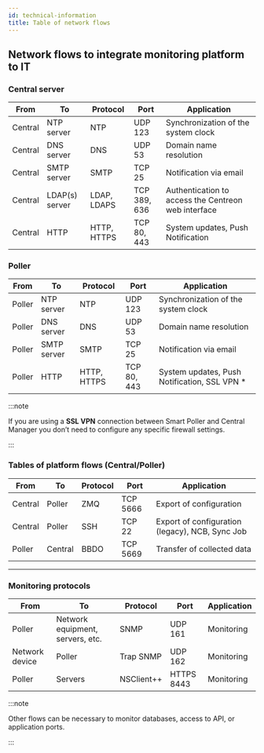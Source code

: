 ```yaml
---
id: technical-information
title: Table of network flows
---
```


## Network flows to integrate monitoring platform to IT

### Central server

| From           | To             | Protocol   | Port               | Application                                                                        |
|----------------|----------------|------------|--------------------|------------------------------------------------------------------------------------|
| Central  | NTP server     | NTP        | UDP 123            | Synchronization of the system clock                                                |
| Central  | DNS server     | DNS        | UDP 53             | Domain name resolution                                                             |
| Central  | SMTP server    | SMTP       | TCP 25             | Notification via email                                                             |
| Central  | LDAP(s) server | LDAP, LDAPS    | TCP 389, 636      | Authentication to access the Centreon web interface                                |
| Central  | HTTP     | HTTP, HTTPS    | TCP 80, 443 | System updates, Push Notification |

### Poller

| From   | To          | Protocol   | Port               | Application                                    |
|--------|-------------|------------|--------------------|------------------------------------------------|
| Poller | NTP server  | NTP        | UDP 123            | Synchronization of the system clock            |
| Poller | DNS server  | DNS        | UDP 53             | Domain name resolution                         |
| Poller | SMTP server | SMTP       | TCP 25             | Notification via email                         |
| Poller | HTTP     | HTTP, HTTPS    | TCP 80, 443 | System updates, Push Notification, SSL VPN * |

:::note

If you are using a **SSL VPN** connection between Smart Poller and Central Manager you don’t need to configure any specific firewall settings.

:::

### Tables of platform flows (Central/Poller)

| From           | To             | Protocol     | Port         | Application                                                        |
|----------------|----------------|--------------|--------------|--------------------------------------------------------------------|
| Central  | Poller         | ZMQ          | TCP 5666     | Export of configuration |
| Central  | Poller         | SSH  | TCP 22       | Export of configuration (legacy), NCB, Sync Job |
| Poller         | Central  | BBDO         | TCP 5669     | Transfer of collected data                                         |

---

### Monitoring protocols

| From              | To                               | Protocol   | Port      | Application |
|-------------------|----------------------------------|------------|-----------|-------------|
| Poller            | Network equipment, servers, etc. | SNMP       | UDP 161   | Monitoring  |
| Network device | Poller                           | Trap SNMP  | UDP 162   | Monitoring  |
| Poller            | Servers                          | NSClient++ | HTTPS 8443 | Monitoring  |

:::note

Other flows can be necessary to monitor databases, access to API, or application ports.

:::
